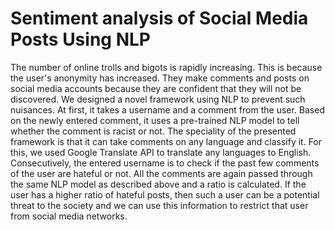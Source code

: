 # Sentiment analysis of Social Media Posts Using NLP
The number of online trolls and bigots is rapidly increasing. This is because the user's anonymity has increased. They make comments and posts on social media accounts because they are confident that they will not be discovered. We designed a novel framework using NLP to prevent such nuisances. At first, it takes a username and a comment from the user. Based on the newly entered comment, it uses a pre-trained NLP model to tell whether the comment is racist or not. The speciality of the presented framework is that it can take comments on any language and classify it. For this, we used Google Translate API to translate any languages to English. Consecutively, the entered username is to check if the past few comments of the user are hateful or not. All the comments are again passed through the same NLP model as described above and a ratio is calculated. If the user has a higher ratio of hateful posts, then such a user can be a potential threat to the society and we can use this information to restrict that user from social media networks.

